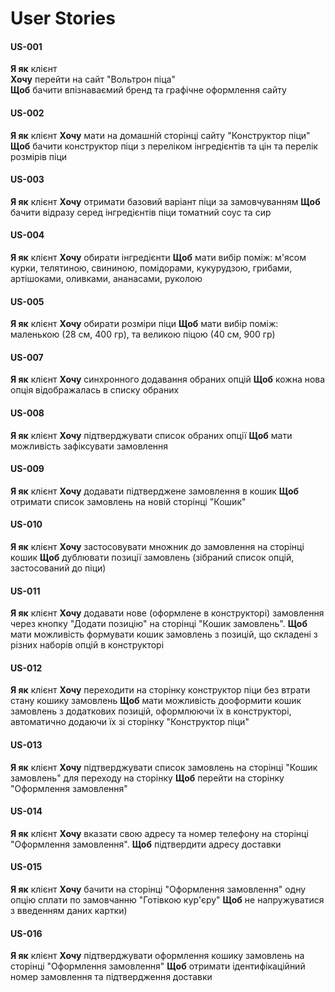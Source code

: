 # User Stories

#### US-001 <a name="US-001"></a>
**Я як** клієнт  
**Хочу** перейти на сайт "Вольтрон піца"  
**Щоб** бачити впізнаваємий бренд та графічне оформлення сайту  

#### US-002
**Я як** клієнт
**Хочу** мати на домашній сторінці сайту "Конструктор піци"
**Щоб** бачити конструктор піци з переліком інгредієнтів та цін та перелік розмірів піци

#### US-003
**Я як** клієнт
**Хочу** отримати базовий варіант піци за замовчуванням
**Щоб** бачити відразу серед інгредієнтів піци томатний соус та сир

#### US-004
**Я як** клієнт
**Хочу** обирати інгредієнти
**Щоб** мати вибір поміж: м'ясом курки, телятиною, свининою, помідорами, кукурудзою, грибами, артішоками, оливками, ананасами, руколою

#### US-005
**Я як** клієнт
**Хочу** обирати розміри піци
**Щоб** мати вибір поміж: маленькою (28 см, 400 гр), та великою піцою (40 см, 900 гр)

#### US-007
**Я як** клієнт
**Хочу** синхронного додавання обраних опцій
**Щоб** кожна нова опція відображалась в списку обраних

#### US-008
**Я як** клієнт
**Хочу** підтверджувати список обраних опції
**Щоб** мати можливість зафіксувати замовлення

#### US-009
**Я як** клієнт
**Хочу** додавати підтверджене замовлення в кошик
**Щоб** отримати список замовлень на новій сторінці "Кошик"

#### US-010
**Я як** клієнт
**Хочу** застосовувати множник до замовлення на сторінці кошик
**Щоб** дублювати позиції замовлень (зібраний список опцій, застосований до піци)

#### US-011
**Я як** клієнт
**Хочу** додавати нове (оформлене в конструкторі) замовлення через кнопку "Додати позицію" на сторінці "Кошик замовлень".
**Щоб** мати можливість формувати кошик замовлень з позицій, що складені з різних наборів опцій в конструкторі

#### US-012
**Я як** клієнт
**Хочу** переходити на сторінку конструктор піци без втрати стану кошику замовлень
**Щоб** мати можливість дооформити кошик замовлень з додаткових позицій, оформлюючи їх в конструкторі, автоматично додаючи їх зі сторінку "Конструктор піци"

#### US-013
**Я як** клієнт
**Хочу** підтверджувати список замовлень на сторінці "Кошик замовлень" для переходу на сторінку
**Щоб** перейти на сторінку "Оформлення замовлення"

#### US-014
**Я як** клієнт
**Хочу** вказати свою адресу та номер телефону на сторінці "Оформлення замовлення".
**Щоб** підтвердити адресу доставки

#### US-015
**Я як** клієнт
**Хочу** бачити на сторінці "Оформлення замовлення" одну опцію сплати по замовчанню "Готівкою кур'єру"
**Щоб** не напружуватися з введенням даних картки)

#### US-016
**Я як** клієнт
**Хочу** підтверджувати оформлення кошику замовлень на сторінці "Оформлення замовлення"
**Щоб** отримати ідентифікаційний номер замовлення та підтвердження доставки